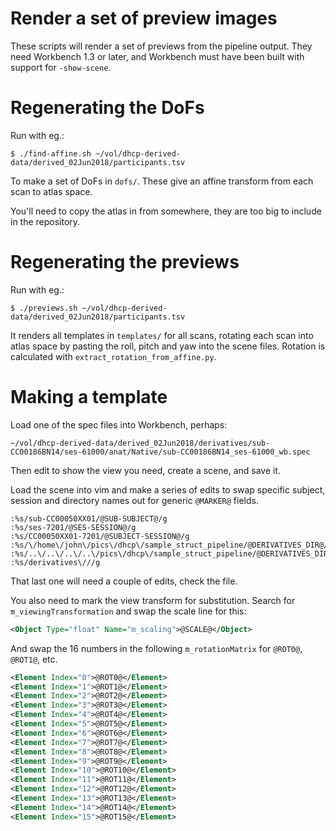 # Render a set of preview images

These scripts will render a set of previews from the pipeline output. They
need Workbench 1.3 or later, and Workbench must have been built with support
for `-show-scene`.

# Regenerating the DoFs

Run with eg.:

```
$ ./find-affine.sh ~/vol/dhcp-derived-data/derived_02Jun2018/participants.tsv 
```

To make a set of DoFs in `dofs/`. These give an affine transform from each
scan to atlas space.

You'll need to copy the atlas in from somewhere, they are too big to include
in the repository.

# Regenerating the previews

Run with eg.:

```
$ ./previews.sh ~/vol/dhcp-derived-data/derived_02Jun2018/participants.tsv 
```

It renders all templates in `templates/` for all scans, rotating each scan
into atlas space by pasting the roll, pitch and yaw into the scene files.
Rotation is calculated with `extract_rotation_from_affine.py`.

# Making a template

Load one of the spec files into Workbench, perhaps:

```
~/vol/dhcp-derived-data/derived_02Jun2018/derivatives/sub-CC00186BN14/ses-61000/anat/Native/sub-CC00186BN14_ses-61000_wb.spec
```

Then edit to show the view you need, create a scene, and save it.

Load the scene into vim and make a series of edits to swap specific subject,
session and directory names out for generic `@MARKER@` fields. 

```
:%s/sub-CC00050XX01/@SUB-SUBJECT@/g
:%s/ses-7201/@SES-SESSION@/g
:%s/CC00050XX01-7201/@SUBJECT-SESSION@/g
:%s/\/home\/john\/pics\/dhcp\/sample_struct_pipeline/@DERIVATIVES_DIR@/g
:%s/..\/..\/..\/..\/pics\/dhcp\/sample_struct_pipeline/@DERIVATIVES_DIR@/g
:%s/derivatives\///g
```

That last one will need a couple of edits, check the file.

You also need to mark the view transform for substitution. Search for
`m_viewingTransformation` and swap the scale line for this:

```xml
<Object Type="float" Name="m_scaling">@SCALE@</Object>
```

And swap the 16 numbers in the following `m_rotationMatrix` for 
`@ROT0@`, `@ROT1@`, etc.

```xml
<Element Index="0">@ROT0@</Element>
<Element Index="1">@ROT1@</Element>
<Element Index="2">@ROT2@</Element>
<Element Index="3">@ROT3@</Element>
<Element Index="4">@ROT4@</Element>
<Element Index="5">@ROT5@</Element>
<Element Index="6">@ROT6@</Element>
<Element Index="7">@ROT7@</Element>
<Element Index="8">@ROT8@</Element>
<Element Index="9">@ROT9@</Element>
<Element Index="10">@ROT10@</Element>
<Element Index="11">@ROT11@</Element>
<Element Index="12">@ROT12@</Element>
<Element Index="13">@ROT13@</Element>
<Element Index="14">@ROT14@</Element>
<Element Index="15">@ROT15@</Element>
```
